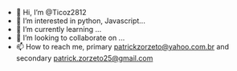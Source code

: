 - 👋 Hi, I’m @Ticoz2812
- 👀 I’m interested in python, Javascript...
- 🌱 I’m currently learning ...
- 💞️ I’m looking to collaborate on ...
- 📫 How to reach me, primary patrickzorzeto@yahoo.com.br and secondary patrick.zorzeto25@gmail.com

